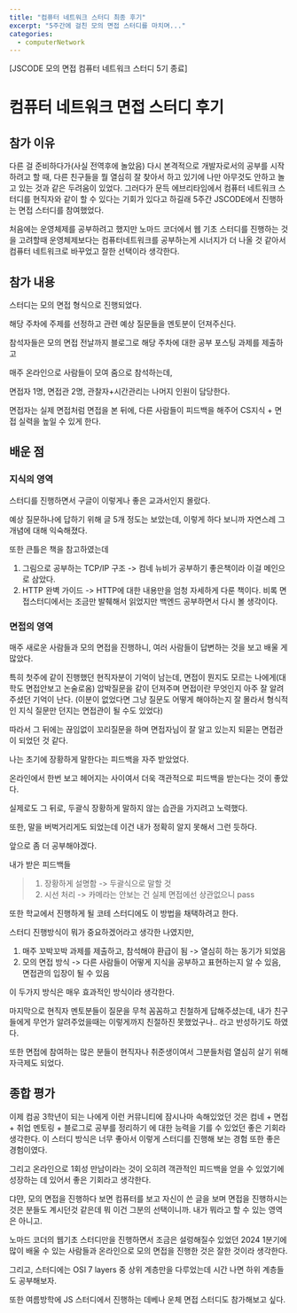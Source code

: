 ```yaml
---
title: "컴퓨터 네트워크 스터디 최종 후기"
excerpt: "5주간에 걸친 모의 면접 스터디를 마치며..."
categories:
  - computerNetwork
---
```


[JSCODE 모의 면접 컴퓨터 네트워크 스터디 5기 종료]

# 컴퓨터 네트워크 면접 스터디 후기

## 참가 이유

다른 걸 준비하다가(사실 전역후에 놀았음) 다시 본격적으로 개발자로서의 공부를 시작하려고 할 때, 다른 친구들을 뭘 열심히 잘 찾아서 하고 있기에 나만 아무것도 안하고 놀고 있는 것과 같은 두려움이 있었다. 그러다가 문득 에브리타임에서 컴퓨터 네트워크 스터디를 현직자와 같이 할 수 있다는 기회가 있다고 하길래 5주간 JSCODE에서 진행하는 면접 스터디를 참여했었다.

처음에는 운영체제를 공부하려고 했지만 노마드 코더에서 웹 기초 스터디를 진행하는 것을 고려할때 운영체제보다는 컴퓨터네트워크를 공부하는게 시너지가 더 나올 것 같아서 컴퓨터 네트워크로 바꾸었고 잘한 선택이라 생각한다.

## 참가 내용

스터디는 모의 면접 형식으로 진행되었다.

해당 주차에 주제를 선정하고 관련 예상 질문들을 멘토분이 던져주신다.

참석자들은 모의 면접 전날까지 블로그로 해당 주차에 대한 공부 포스팅 과제를 제출하고

매주 온라인으로 사람들이 모여 줌으로 참석하는데,

면접자 1명, 면접관 2명, 관찰자+시간관리는 나머지 인원이 담당한다.

면접자는 실제 면접처럼 면접을 본 뒤에, 다른 사람들이 피드백을 해주어 CS지식 + 면접 실력을 높일 수 있게 한다.

## 배운 점

### 지식의 영역

스터디를 진행하면서 구글이 이렇게나 좋은 교과서인지 몰랐다.

예상 질문하나에 답하기 위해 글 5개 정도는 보았는데, 이렇게 하다 보니까 자연스레 그 개념에 대해 익숙해졌다.

또한 큰틀은 책을 참고하였는데

1. 그림으로 공부하는 TCP/IP 구조 -> 컴네 뉴비가 공부하기 좋은책이라 이걸 메인으로 삼았다.
2. HTTP 완벽 가이드 -> HTTP에 대한 내용만을 엄청 자세하게 다룬 책이다. 비록 면접스터디에서는 조금만 발췌해서 읽었지만 백엔드 공부하면서 다시 볼 생각이다.

### 면접의 영역

매주 새로운 사람들과 모의 면접을 진행하니, 여러 사람들이 답변하는 것을 보고 배울 게 많았다.

특히 첫주에 같이 진행했던 현직자분이 기억이 남는데, 면접이 뭔지도 모르는 나에게(대학도 면접안보고 논술로옴) 압박질문을 같이 던져주며 면접이란 무엇인지 아주 잘 알려주셨던 기억이 난다. (이분이 없었다면 그냥 질문도 어떻게 해야하는지 잘 몰라서 형식적인 지식 질문만 던지는 면접관이 될 수도 있었다)

따라서 그 뒤에는 끊임없이 꼬리질문을 하며 면접자님이 잘 알고 있는지 되묻는 면접관이 되었던 것 같다.

나는 초기에 장황하게 말한다는 피드백을 자주 받았었다.

온라인에서 한번 보고 헤어지는 사이여서 더욱 객관적으로 피드백을 받는다는 것이 좋았다.

실제로도 그 뒤로, 두괄식 장황하게 말하지 않는 습관을 가지려고 노력했다.

또한, 말을 버벅거리게도 되었는데 이건 내가 정확히 알지 못해서 그런 듯하다.

앞으로 좀 더 공부해야겠다.

내가 받은 피드백들

> 1. 장황하게 설명함 -> 두괄식으로 말할 것
> 2. 시선 처리 -> 카메라는 안보는 건 실제 면접에선 상관없으니 pass

또한 학교에서 진행하게 될 코테 스터디에도 이 방법을 채택하려고 한다.

스터디 진행방식이 뭐가 중요하겠어라고 생각한 나였지만,

1. 매주 꼬박꼬박 과제를 제출하고, 참석해야 환급이 됨 -> 열심히 하는 동기가 되었음
2. 모의 면접 방식 -> 다른 사람들이 어떻게 지식을 공부하고 표현하는지 알 수 있음, 면접관의 입장이 될 수 있음

이 두가지 방식은 매우 효과적인 방식이라 생각한다.

마지막으로 현직자 멘토분들이 질문을 무척 꼼꼼하고 친철하게 답해주셨는데, 내가 친구들에게 무언가 알려주었을때는 이렇게까지 친절하진 못했었구나.. 라고 반성하기도 하였다.

또한 면접에 참여하는 많은 분들이 현직자나 취준생이여서 그분들처럼 열심히 살기 위해 자극제도 되었다.

## 종합 평가

이제 컴공 3학년이 되는 나에게 이런 커뮤니티에 잠시나마 속해있었던 것은 컴네 + 면접 + 취업 멘토링 + 블로그로 공부를 정리하기 에 대한 능력을 기를 수 있었던 좋은 기회라 생각한다. 이 스터디 방식은 너무 좋아서 이렇게 스터디를 진행해 보는 경험 또한 좋은 경험이였다.

그리고 온라인으로 1회성 만남이라는 것이 오히려 객관적인 피드백을 얻을 수 있었기에 성장하는 데 있어서 좋은 기회라고 생각한다.

댜먄, 모의 면접을 진행하다 보면 컴퓨터를 보고 자신이 쓴 글을 보며 면접을 진행하시는 것은 분들도 계시던것 같은데 뭐 이건 그분의 선택이니까. 내가 뭐라고 할 수 있는 영역은 아니고.

노마드 코더의 웹기초 스터디만을 진행하면서 조금은 설렁해질수 있었던 2024 1분기에 많이 배울 수 있는 사람들과 온라인으로 모의 면접을 진행한 것은 잘한 것이라 생각한다.

그리고, 스터디에는 OSI 7 layers 중 상위 계층만을 다루었는데 시간 나면 하위 계층들도 공부해보자.

또한 여름방학에 JS 스터디에서 진행하는 데베나 운체 면접 스터디도 참가해보고 싶다.
